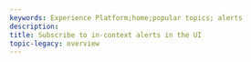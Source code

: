 ```yaml
---
keywords: Experience Platform;home;popular topics; alerts
description:
title: Subscribe to in-context alerts in the UI
topic-legacy: overview
---
```

# 